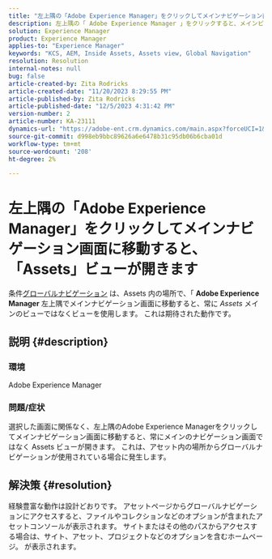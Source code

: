 ```yaml
---
title: "左上隅の「Adobe Experience Manager」をクリックしてメインナビゲーション画面に移動すると、「Assets」ビューが開きます"
description: 左上隅の「 Adobe Experience Manager 」をクリックすると、メインビューではなく Assets ビューが開く理由を説明します。
solution: Experience Manager
product: Experience Manager
applies-to: "Experience Manager"
keywords: "KCS, AEM, Inside Assets, Assets view, Global Navigation"
resolution: Resolution
internal-notes: null
bug: false
article-created-by: Zita Rodricks
article-created-date: "11/20/2023 8:29:55 PM"
article-published-by: Zita Rodricks
article-published-date: "12/5/2023 4:31:42 PM"
version-number: 2
article-number: KA-23111
dynamics-url: "https://adobe-ent.crm.dynamics.com/main.aspx?forceUCI=1&pagetype=entityrecord&etn=knowledgearticle&id=1866d78d-e387-ee11-8179-6045bd006b3d"
source-git-commit: d998eb9bbc89626a6e6478b31c95db06b6cba01d
workflow-type: tm+mt
source-wordcount: '208'
ht-degree: 2%

---
```


# 左上隅の「Adobe Experience Manager」をクリックしてメインナビゲーション画面に移動すると、「Assets」ビューが開きます


条件[グローバルナビゲーション](https://experienceleague.adobe.com/docs/experience-manager-cloud-service/content/sites/authoring/getting-started/basic-handling.html?lang=en#global-navigation) は、Assets 内の場所で、「 <b>Adobe Experience Manager</b> 左上隅でメインナビゲーション画面に移動すると、常に *Assets* メインのビューではなくビューを使用します。 これは期待された動作です。

## 説明 {#description}


### 環境

Adobe Experience Manager

### 問題/症状

選択した画面に関係なく、左上隅のAdobe Experience Managerをクリックしてメインナビゲーション画面に移動すると、常にメインのナビゲーション画面ではなく Assets ビューが開きます。 これは、アセット内の場所からグローバルナビゲーションが使用されている場合に発生します。


## 解決策 {#resolution}


経験豊富な動作は設計どおりです。 アセットページからグローバルナビゲーションにアクセスすると、ファイルやコレクションなどのオプションが含まれたアセットコンソールが表示されます。 サイトまたはその他のパスからアクセスする場合は、サイト、アセット、プロジェクトなどのオプションを含むホームページ。 が表示されます。
